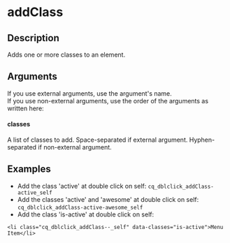 # addClass

## Description

Adds one or more classes to an element.

## Arguments

If you use external arguments, use the argument's name.  
If you use non-external arguments, use the order of the arguments as written here:

#### classes

A list of classes to add.
Space-separated if external argument.
Hyphen-separated if non-external argument.


## Examples

- Add the class 'active' at double click on self: `cq_dblclick_addClass-active_self`
- Add the classes 'active' and 'awesome' at double click on self: `cq_dblclick_addClass-active-awesome_self`
- Add the class 'is-active' at double click on self:
```
<li class="cq_dblclick_addClass--_self" data-classes="is-active">Menu Item</li>
```
